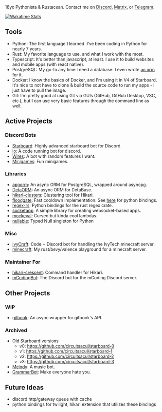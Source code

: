 18yo Pythonista & Rustacean. Contact me on [Discord](https://discord.gg/dGAzZDaTS9), [Matrix](https://matrix.to/#/#circuitsacul-room:matrix.org), or [Telegram](https://t.me/circuitsacul).

[![Wakatime Stats](https://wakatime.com/badge/user/3e0ed069-7498-4ab0-9b74-d5ac8e4a364b.svg)](https://wakatime.com/@3e0ed069-7498-4ab0-9b74-d5ac8e4a364b)

## Tools
 - Python: The first language I learned. I've been coding in Python for nearly 7 years.
 - Rust: My favorite language to use, and what I work with the most.
 - Typescript: It's better than javascript, at least. I use it to build websites and mobile apps (with react native).
 - PostgreSQL: My go-to any time I need a database. I even wrote [an orm](https://github.com/circuitsacul/apgorm) for it.
 - Docker: I know the basics of Docker, and I'm using it in V4 of Starboard. It's nice to not have to clone & build the source code to run my apps - I just have to pull the image.
 - Git: I'm pretty good at using Git via GUIs (GitHub, GitHub Desktop, VSC, etc.), but I can use very basic features through the command line as well.

## Active Projects
### Discord Bots
 - [Starboard](https://github.com/circuitsacul/starboard-4): Highly advanced starboard bot for Discord.
 - [io](https://github.com/circuitsacul/io): A code running bot for discord.
 - [Wires](https://github.com/circuitsacul/wires): A bot with random features I want.
 - [Minigames](https://github.com/circuitsacul/minigames): Fun minigames.

### Libraries
 - [apgorm](https://github.com/circuitsacul/apgorm): An async ORM for PostgreSQL, wrapped around asyncpg.
 - [DetaORM](https://github.com/circuitsacul/detaorm): An async ORM for DetaBase.
 - [hikari-clusters](https://github.com/circuitsacul/hikari-clusters): Clustering tool for Hikari.
 - [floodgate](https://github.com/circuitsacul/floodgate): Fast cooldown implementation. See [here](https://github.com/lunarmagpie/floodgate) for python bindings.
 - [regex-rs](https://github.com/circuitsacul/regex-rs): Python bindings for the rust regex crate.
 - [socketapp](https://github.com/circuitsacul/socketapp): A simple library for creating websocket-based apps.
 - [mockeval](https://github.com/circuitsacul/mockeval): Cursed but kinda cool lambdas.
 - [nullable](https://github.com/circuitsacul/nullable): Typed Null singleton for Python

### Misc
 - [IvyCraft](https://github.com/circuitsacul/ivycraft): Code + Discord bot for handling the IvyTech minecraft server.
 - [minecraft](https://github.com/circuitsacul/minecraft): My rust/bevy/valence playground for a minecraft server.

### Maintainer For
 - [hikari-crescent](https://github.com/hikari-crescent/hikari-crescent): Command handler for Hikari.
 - [mCodingBot](https://github.com/mcb-dev/mCodingBot): The Discord bot for the mCoding Discord server.

## Other Projects
### WIP
 - [gitbook](https://github.com/circuitsacul/gitbook): An async wrapper for gitbook's API.

### Archived
 - Old Starboard versions
   - v0: https://github.com/circuitsacul/starboard-0
   - v1: https://github.com/circuitsacul/starboard-1
   - v2: https://github.com/circuitsacul/starboard-2
   - v3: https://github.com/circuitsacul/starboard-3
 - [Melody](https://github.com/circuitsacul/melody): A music bot.
 - [GrammarBot](https://github.com/circuitsacul/grammarbot): Make everyone hate you.

## Future Ideas
 - discord http/gateway queue with cache
 - python bindings for twilight, hikari extension that utilizes these bindings
